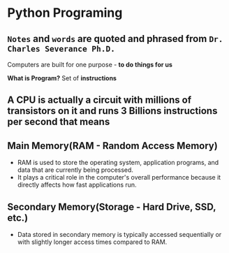 Python Programing
===================

## `Notes` and `words` are quoted and phrased from `Dr. Charles Severance Ph.D.`

Computers are built for one purpose - **to do things for us**

**What is Program?**
Set of **instructions**

## A CPU is actually a circuit with millions of transistors on it and runs 3 Billions instructions per second that means
## Main Memory(RAM - Random Access Memory)
- RAM is used to store the operating system, application programs, and data that are currently being processed.
- It plays a critical role in the computer's overall performance because it directly affects how fast applications run.
## Secondary Memory(Storage - Hard Drive, SSD, etc.)
- Data stored in secondary memory is typically accessed sequentially or with slightly longer access times compared to RAM.